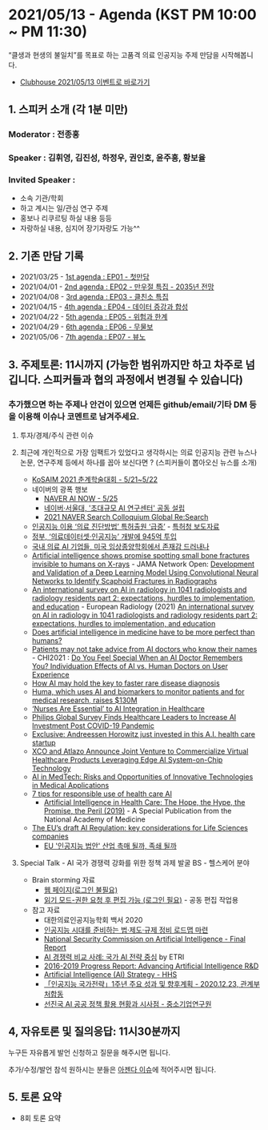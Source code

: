 # 2021/05/13 - Agenda (KST PM 10:00 ~ PM 11:30)

“클생과 현생의 불일치”를 목표로 하는 고품격 의료 인공지능 주제 만담을 시작해봅니다. 

* [Clubhouse 2021/05/13 이벤트로 바로가기]()

## 1. 스피커 소개 (각 1분 미만)
### Moderator : 전종홍
### Speaker : 김휘영, 김진성, 하정우, 권인호, 윤주흥, 황보율 
### Invited Speaker : 
* 소속 기관/학회
* 하고 계시는 일/관심 연구 주제
* 홍보나 리쿠르팅 하실 내용 등등
* 자랑하실 내용, 심지어 장기자랑도 가능^^

## 2. 기존 만담 기록 
* 2021/03/25 - [1st agenda : EP01 - 첫만담](/20210325-1st-agenda.md)
* 2021/04/01 - [2nd agenda : EP02 - 만우절 특집 - 2035년 전망](/20210401-2nd-agenda.md)
* 2021/04/08 - [3rd agenda : EP03 - 클친소 특집](/20210408-3rd-agenda.md)
* 2021/04/15 - [4th agenda : EP04 - 데이터 증강과 합성](/20210415-4th-agenda.md)
* 2021/04/22 - [5th agenda : EP05 - 위험과 한계](/20210422-5th-agenda.md)
* 2021/04/29 - [6th agenda : EP06 - 무물보](/20210429-6th-agenda.md)
* 2021/05/06 - [7th agenda : EP07 - 뷰노](/20210506-7th-agenda.md)

## 3. 주제토론: 11시까지 (가능한 범위까지만 하고 차주로 넘깁니다. 스피커들과 협의 과정에서 변경될 수 있습니다)

### 추가했으면 하는 주제나 안건이 있으면 언제든 github/email/기타 DM 등을 이용해 이슈나 코멘트로 남겨주세요. 

1. 투자/경제/주식 관련 이슈 

2. 최근에 개인적으로 가장 임팩트가 있었다고 생각하시는 의료 인공지능 관련  뉴스나 논문, 연구주제 등에서 하나를 꼽아 보신다면 ? (스피커들이 뽑아오신 뉴스를 소개) 
   * [KoSAIM 2021 춘계학술대회 - 5/21~5/22](https://www.kosaim.org/html/?pmode=BBBS0007100001&smode=view&seq=78)
   * 네이버의 광폭 행보 
      * [NAVER AI NOW - 5/25](https://naver-ai-now.kr/)
      * [네이버·서울대, '초대규모 AI 연구센터' 공동 설립](http://news.naver.com/main/read.nhn?mode=LSD&mid=sec&sid1=001&oid=011&aid=0003907985)
      * [2021 NAVER Search Colloquium Global Re:Search](http://naversearchconf.naver.com/)
   * [인공지능 이용 ‘의료 진단방법’ 특허출원 ‘급증’](https://www.akomnews.com/bbs/board.php?bo_table=news&wr_id=44417) - [특허청 보도자료](https://kipo.go.kr/kpo/BoardApp/UnewPress1App?board_id=press&catmenu=m03_05_01&c=1003&seq=18923)
   * [정부, ‘의료데이터셋‧인공지능’ 개발에 945억 투입](https://www.docdocdoc.co.kr/news/articleView.html?idxno=2010473)
   * [국내 의료 AI 기업들, 미국 임상종양학회에서 존재감 드러내나](http://www.biotimes.co.kr/news/articleView.html?idxno=5910)
   * [Artificial intelligence shows promise spotting small bone fractures invisible to humans on X-rays](https://www.radiologybusiness.com/topics/artificial-intelligence/artificial-intelligence-small-bone-fractures-x-rays) - JAMA Network Open: [Development and Validation of a Deep Learning Model Using Convolutional Neural Networks to Identify Scaphoid Fractures in Radiographs](https://jamanetwork.com/journals/jamanetworkopen/fullarticle/2779578?resultClick=1)
   * [An international survey on AI in radiology in 1041 radiologists and radiology residents part 2: expectations, hurdles to implementation, and education](https://www.healthimaging.com/topics/ai-emerging-technologies/60-radiologists-ethical-legal-issues-hinder-ai) - European Radiology (2021) [An international survey on AI in radiology in 1041 radiologists and radiology residents part 2: expectations, hurdles to implementation, and education](https://link.springer.com/article/10.1007/s00330-021-07782-4) 
   * [Does artificial intelligence in medicine have to be more perfect than humans?](https://innovationorigins.com/en/does-artificial-intelligence-in-medicine-have-to-be-more-perfect-than-humans/)
   * [Patients may not take advice from AI doctors who know their names](https://www.sciencedaily.com/releases/2021/05/210511092004.htm) - CHI2021 : [Do You Feel Special When an AI Doctor Remembers You? Individuation Effects of AI vs. Human Doctors on User Experience](https://programs.sigchi.org/chi/2021/program/content/56869)
   * [How AI may hold the key to faster rare disease diagnosis](https://medcitynews.com/2021/05/how-ai-may-hold-the-key-to-faster-rare-disease-diagnosis/)
   * [Huma, which uses AI and biomarkers to monitor patients and for medical research, raises $130M](https://techcrunch.com/2021/05/11/huma-which-uses-ai-and-biomarkers-to-monitor-patients-and-for-medical-research-raises-130m/)
   * [‘Nurses Are Essential’ to AI Integration in Healthcare](https://healthtechmagazine.net/article/2021/05/nurses-are-essential-ai-integration-healthcare)
   * [Philips Global Survey Finds Healthcare Leaders to Increase AI Investment Post COVID-19 Pandemic](https://www.hospimedica.com/covid-19/articles/294788188/philips-global-survey-finds-healthcare-leaders-to-increase-ai-investment-post-covid-19-pandemic.html)
   * [Exclusive: Andreessen Horowitz just invested in this A.I. health care startup](https://fortune.com/2021/05/11/exclusive-andreessen-horowitz-just-invested-in-this-a-i-health-care-startup/)
   * [XCO and Atlazo Announce Joint Venture to Commercialize Virtual Healthcare Products Leveraging Edge AI System-on-Chip Technology](https://www.prnewswire.com/news-releases/xco-and-atlazo-announce-joint-venture-to-commercialize-virtual-healthcare-products-leveraging-edge-ai-system-on-chip-technology-301287902.html)
   * [AI in MedTech: Risks and Opportunities of Innovative Technologies in Medical Applications](https://www.medtechintelligence.com/feature_article/ai-in-medtech-risks-and-opportunities-of-innovative-technologies-in-medical-applications/)
   * [7 tips for responsible use of health care AI](https://www.ama-assn.org/practice-management/digital/7-tips-responsible-use-health-care-ai)
      * [Artificial Intelligence in Health Care: The Hope, the Hype, the Promise, the Peril (2019)](https://nam.edu/artificial-intelligence-special-publication/) - A Special Publication from the National Academy of Medicine
   * [The EU’s draft AI Regulation: key considerations for Life Sciences companies](https://lifesciences.dlapiper.com/post/102gx33/the-eus-draft-ai-regulation-key-considerations-for-life-sciences-companies)
      * [EU '인공지능 법안' 산업 촉매 될까, 족쇄 될까](https://www.hankyung.com/opinion/article/2021051119941?fbclid=IwAR2Rpn9L714-CpxWItnbEs5v6kZxAn5DjoM8VH957Q82-oVoAYs5bBD5T0Y)
   
3. Special Talk - AI 국가 경쟁력 강화를 위한 정책 과제 발굴 BS - 헬스케어 분야 
   * Brain storming 자료
      * [웹 페이지(로그인 불필요)](https://bit.ly/3uTfOIl)
      * [읽기 모드-권한 요청 후 편집 가능 (로그인 필요)](https://bit.ly/2SLkUYQ) - 공동 편집 작업용 
   * 참고 자료
      * 대한의료인공지능학회 백서 2020 
      * [인공지능 시대를 준비하는 법·제도·규제 정비 로드맵 마련](https://www.msit.go.kr/bbs/view.do?sCode=user&mId=113&mPid=112&bbsSeqNo=94&nttSeqNo=3179749)
      * [National Security Commission on Artificial Intelligence - Final Report](https://www.nscai.gov/wp-content/uploads/2021/03/Full-Report-Digital-1.pdf)
      * [AI 경쟁력 비교 사례: 국가 AI 전략 중심](https://library.etri.re.kr/service/data/etri-insight/down.htm?id=803) by ETRI
      * [2016-2019 Progress Report: Advancing Artificial Intelligence R&D](https://now.k2base.re.kr/portal/trend/mainTrend/view.do?poliTrndId=TRND0000000000038013&menuNo=200004)
      * [Artificial Intelligence (AI) Strategy - HHS](https://www.hhs.gov/sites/default/files/final-hhs-ai-strategy.pdf)
      * [「인공지능 국가전략」1주년 주요 성과 및 향후계획 - 2020.12.23, 관계부처합동](https://www.4th-ir.go.kr/article/download/745)
      * [선진국 AI 공공 정책 활용 현황과 시사점 - 중소기업연구원](https://www.kosbi.re.kr/front/functionDisplay?menuFrontNo=13&menuFrontURL=front/newsInfoDetail?documentId=21157)

## 4, 자유토론 및 질의응답: 11시30분까지

누구든 자유롭게 발언 신청하고 질문을 해주시면 됩니다. 

추가/수정/발언 참석 원하시는 분들은 [아젠다 이슈](https://github.com/hollobit/AIML-in-Medicine-club/issues/9)에 적어주시면 됩니다. 

## 5. 토론 요약

* 8회 토론 요약 
